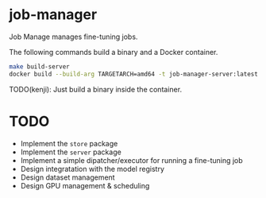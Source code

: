 # job-manager

Job Manage manages fine-tuning jobs.

The following commands build a binary and a Docker container.

```bash
make build-server
docker build --build-arg TARGETARCH=amd64 -t job-manager-server:latest -f build/server/Dockerfile .
```

TODO(kenji): Just build a binary inside the container.

# TODO
- Implement the `store` package
- Implement the `server` package
- Implement a simple dipatcher/executor for running a fine-tuning job
- Design integratation with the model registry
- Design dataset management
- Design GPU management & scheduling 
